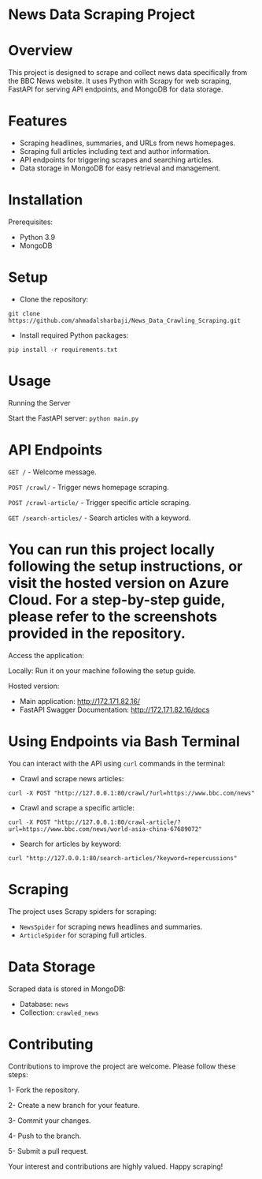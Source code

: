 # News Data Scraping Project
# Overview
This project is designed to scrape and collect news data specifically from the BBC News website. It uses Python with Scrapy for web scraping, FastAPI for serving API endpoints, and MongoDB for data storage.

# Features
- Scraping headlines, summaries, and URLs from news homepages.
- Scraping full articles including text and author information.
- API endpoints for triggering scrapes and searching articles.
- Data storage in MongoDB for easy retrieval and management.
# Installation
Prerequisites:
- Python 3.9
- MongoDB
# Setup
- Clone the repository:
  
`git clone https://github.com/ahmadalsharbaji/News_Data_Crawling_Scraping.git`
- Install required Python packages:

`pip install -r requirements.txt`

# Usage
Running the Server

Start the FastAPI server:
`python main.py`
# API Endpoints
`GET /` - Welcome message.

`POST /crawl/` - Trigger news homepage scraping.

`POST /crawl-article/` - Trigger specific article scraping.

`GET /search-articles/` - Search articles with a keyword.

# You can run this project locally following the setup instructions, or visit the hosted version on Azure Cloud. For a step-by-step guide, please refer to the screenshots provided in the repository.

Access the application:

Locally: Run it on your machine following the setup guide.

Hosted version:
- Main application: http://172.171.82.16/
- FastAPI Swagger Documentation: http://172.171.82.16/docs


# Using Endpoints via Bash Terminal
You can interact with the API using `curl` commands in the terminal:

- Crawl and scrape news articles:

`curl -X POST "http://127.0.0.1:80/crawl/?url=https://www.bbc.com/news"`
- Crawl and scrape a specific article:

`curl -X POST "http://127.0.0.1:80/crawl-article/?url=https://www.bbc.com/news/world-asia-china-67689072"`
- Search for articles by keyword:

`curl "http://127.0.0.1:80/search-articles/?keyword=repercussions"`

# Scraping
The project uses Scrapy spiders for scraping:

- `NewsSpider` for scraping news headlines and summaries.
- `ArticleSpider` for scraping full articles.

# Data Storage
Scraped data is stored in MongoDB:

- Database: `news`
- Collection: `crawled_news`

# Contributing
Contributions to improve the project are welcome. Please follow these steps:

1- Fork the repository.

2- Create a new branch for your feature.

3- Commit your changes.

4- Push to the branch.

5- Submit a pull request.

Your interest and contributions are highly valued. Happy scraping!
